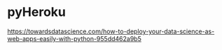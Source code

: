 # pyHeroku
https://towardsdatascience.com/how-to-deploy-your-data-science-as-web-apps-easily-with-python-955dd462a9b5
